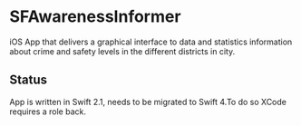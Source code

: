 # SFAwarenessInformer

iOS App that delivers a graphical interface to data and statistics information about crime and safety levels in the different districts in city.

## Status
App is written in Swift 2.1, needs to be migrated to Swift 4.To do so XCode requires a role back.
